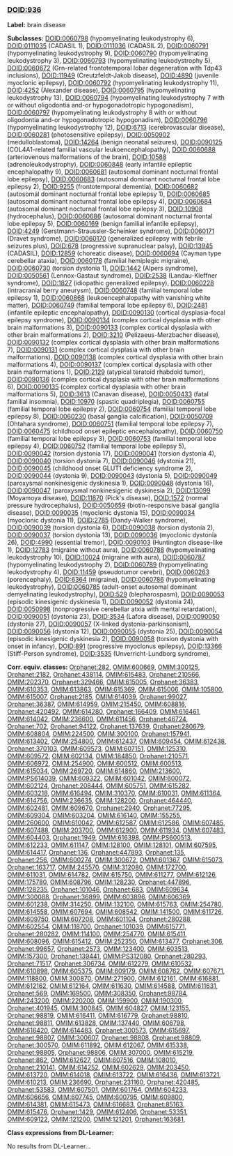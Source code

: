 
### [DOID:936](http://purl.obolibrary.org/obo/DOID_936)
**Label:** brain disease

**Subclasses:** [DOID:0060798](http://purl.obolibrary.org/obo/DOID_0060798) (hypomyelinating leukodystrophy 6), [DOID:0111035](http://purl.obolibrary.org/obo/DOID_0111035) (CADASIL 1), [DOID:0111036](http://purl.obolibrary.org/obo/DOID_0111036) (CADASIL 2), [DOID:0060791](http://purl.obolibrary.org/obo/DOID_0060791) (hypomyelinating leukodystrophy 9), [DOID:0060790](http://purl.obolibrary.org/obo/DOID_0060790) (hypomyelinating leukodystrophy 3), [DOID:0060793](http://purl.obolibrary.org/obo/DOID_0060793) (hypomyelinating leukodystrophy 5), [DOID:0060672](http://purl.obolibrary.org/obo/DOID_0060672) (Grn-related frontotemporal lobar degeneration with Tdp43 inclusions), [DOID:11949](http://purl.obolibrary.org/obo/DOID_11949) (Creutzfeldt-Jakob disease), [DOID:4890](http://purl.obolibrary.org/obo/DOID_4890) (juvenile myoclonic epilepsy), [DOID:0060792](http://purl.obolibrary.org/obo/DOID_0060792) (hypomyelinating leukodystrophy 11), [DOID:4252](http://purl.obolibrary.org/obo/DOID_4252) (Alexander disease), [DOID:0060795](http://purl.obolibrary.org/obo/DOID_0060795) (hypomyelinating leukodystrophy 13), [DOID:0060794](http://purl.obolibrary.org/obo/DOID_0060794) (hypomyelinating leukodystrophy 7 with or without oligodontia and-or hypogonadotropic hypogonadism), [DOID:0060797](http://purl.obolibrary.org/obo/DOID_0060797) (hypomyelinating leukodystrophy 8 with or without oligodontia and-or hypogonadotropic hypogonadism), [DOID:0060796](http://purl.obolibrary.org/obo/DOID_0060796) (hypomyelinating leukodystrophy 12), [DOID:6713](http://purl.obolibrary.org/obo/DOID_6713) (cerebrovascular disease), [DOID:0060281](http://purl.obolibrary.org/obo/DOID_0060281) (photosensitive epilepsy), [DOID:0050902](http://purl.obolibrary.org/obo/DOID_0050902) (medulloblastoma), [DOID:14264](http://purl.obolibrary.org/obo/DOID_14264) (benign neonatal seizures), [DOID:0090125](http://purl.obolibrary.org/obo/DOID_0090125) (COL4A1-related familial vascular leukoencephalopathy), [DOID:0060688](http://purl.obolibrary.org/obo/DOID_0060688) (arteriovenous malformations of the brain), [DOID:10588](http://purl.obolibrary.org/obo/DOID_10588) (adrenoleukodystrophy), [DOID:0060848](http://purl.obolibrary.org/obo/DOID_0060848) (early infantile epileptic encephalopathy 9), [DOID:0060681](http://purl.obolibrary.org/obo/DOID_0060681) (autosomal dominant nocturnal frontal lobe epilepsy), [DOID:0060683](http://purl.obolibrary.org/obo/DOID_0060683) (autosomal dominant nocturnal frontal lobe epilepsy 2), [DOID:9255](http://purl.obolibrary.org/obo/DOID_9255) (frontotemporal dementia), [DOID:0060682](http://purl.obolibrary.org/obo/DOID_0060682) (autosomal dominant nocturnal frontal lobe epilepsy 1), [DOID:0060685](http://purl.obolibrary.org/obo/DOID_0060685) (autosomal dominant nocturnal frontal lobe epilepsy 4), [DOID:0060684](http://purl.obolibrary.org/obo/DOID_0060684) (autosomal dominant nocturnal frontal lobe epilepsy 3), [DOID:10908](http://purl.obolibrary.org/obo/DOID_10908) (hydrocephalus), [DOID:0060686](http://purl.obolibrary.org/obo/DOID_0060686) (autosomal dominant nocturnal frontal lobe epilepsy 5), [DOID:0060169](http://purl.obolibrary.org/obo/DOID_0060169) (benign familial infantile epilepsy), [DOID:4249](http://purl.obolibrary.org/obo/DOID_4249) (Gerstmann-Straussler-Scheinker syndrome), [DOID:0060171](http://purl.obolibrary.org/obo/DOID_0060171) (Dravet syndrome), [DOID:0060170](http://purl.obolibrary.org/obo/DOID_0060170) (generalized epilepsy with febrile seizures plus), [DOID:678](http://purl.obolibrary.org/obo/DOID_678) (progressive supranuclear palsy), [DOID:13945](http://purl.obolibrary.org/obo/DOID_13945) (CADASIL), [DOID:12859](http://purl.obolibrary.org/obo/DOID_12859) (choreatic disease), [DOID:0060694](http://purl.obolibrary.org/obo/DOID_0060694) (Cayman type cerebellar ataxia), [DOID:0060178](http://purl.obolibrary.org/obo/DOID_0060178) (familial hemiplegic migraine), [DOID:0060730](http://purl.obolibrary.org/obo/DOID_0060730) (torsion dystonia 1), [DOID:1442](http://purl.obolibrary.org/obo/DOID_1442) (Alpers syndrome), [DOID:0050561](http://purl.obolibrary.org/obo/DOID_0050561) (Lennox-Gastaut syndrome), [DOID:2538](http://purl.obolibrary.org/obo/DOID_2538) (Landau-Kleffner syndrome), [DOID:1827](http://purl.obolibrary.org/obo/DOID_1827) (idiopathic generalized epilepsy), [DOID:0060228](http://purl.obolibrary.org/obo/DOID_0060228) (intracranial berry aneurysm), [DOID:0060748](http://purl.obolibrary.org/obo/DOID_0060748) (familial temporal lobe epilepsy 1), [DOID:0060868](http://purl.obolibrary.org/obo/DOID_0060868) (leukoencephalopathy with vanishing white matter), [DOID:0060749](http://purl.obolibrary.org/obo/DOID_0060749) (familial temporal lobe epilepsy 6), [DOID:2481](http://purl.obolibrary.org/obo/DOID_2481) (infantile epileptic encephalopathy), [DOID:0090130](http://purl.obolibrary.org/obo/DOID_0090130) (cortical dysplasia-focal epilepsy syndrome), [DOID:0090134](http://purl.obolibrary.org/obo/DOID_0090134) (complex cortical dysplasia with other brain malformations 3), [DOID:0090133](http://purl.obolibrary.org/obo/DOID_0090133) (complex cortical dysplasia with other brain malformations 2), [DOID:3210](http://purl.obolibrary.org/obo/DOID_3210) (Pelizaeus-Merzbacher disease), [DOID:0090132](http://purl.obolibrary.org/obo/DOID_0090132) (complex cortical dysplasia with other brain malformations 7), [DOID:0090131](http://purl.obolibrary.org/obo/DOID_0090131) (complex cortical dysplasia with other brain malformations), [DOID:0090138](http://purl.obolibrary.org/obo/DOID_0090138) (complex cortical dysplasia with other brain malformations 4), [DOID:0090137](http://purl.obolibrary.org/obo/DOID_0090137) (complex cortical dysplasia with other brain malformations 1), [DOID:2129](http://purl.obolibrary.org/obo/DOID_2129) (atypical teratoid rhabdoid tumor), [DOID:0090136](http://purl.obolibrary.org/obo/DOID_0090136) (complex cortical dysplasia with other brain malformations 6), [DOID:0090135](http://purl.obolibrary.org/obo/DOID_0090135) (complex cortical dysplasia with other brain malformations 5), [DOID:3613](http://purl.obolibrary.org/obo/DOID_3613) (Canavan disease), [DOID:0050433](http://purl.obolibrary.org/obo/DOID_0050433) (fatal familial insomnia), [DOID:10970](http://purl.obolibrary.org/obo/DOID_10970) (spastic quadriplegia), [DOID:0060755](http://purl.obolibrary.org/obo/DOID_0060755) (familial temporal lobe epilepsy 2), [DOID:0060754](http://purl.obolibrary.org/obo/DOID_0060754) (familial temporal lobe epilepsy 8), [DOID:0060230](http://purl.obolibrary.org/obo/DOID_0060230) (basal ganglia calcification), [DOID:0050709](http://purl.obolibrary.org/obo/DOID_0050709) (Ohtahara syndrome), [DOID:0060751](http://purl.obolibrary.org/obo/DOID_0060751) (familial temporal lobe epilepsy 7), [DOID:0060475](http://purl.obolibrary.org/obo/DOID_0060475) (childhood onset epileptic encephalopathy), [DOID:0060750](http://purl.obolibrary.org/obo/DOID_0060750) (familial temporal lobe epilepsy 3), [DOID:0060753](http://purl.obolibrary.org/obo/DOID_0060753) (familial temporal lobe epilepsy 4), [DOID:0060752](http://purl.obolibrary.org/obo/DOID_0060752) (familial temporal lobe epilepsy 5), [DOID:0090042](http://purl.obolibrary.org/obo/DOID_0090042) (torsion dystonia 17), [DOID:0090041](http://purl.obolibrary.org/obo/DOID_0090041) (torsion dystonia 4), [DOID:0090040](http://purl.obolibrary.org/obo/DOID_0090040) (torsion dystonia 7), [DOID:0090046](http://purl.obolibrary.org/obo/DOID_0090046) (dystonia 21), [DOID:0090045](http://purl.obolibrary.org/obo/DOID_0090045) (childhood onset GLUT1 deficiency syndrome 2), [DOID:0090044](http://purl.obolibrary.org/obo/DOID_0090044) (dystonia 9), [DOID:0090043](http://purl.obolibrary.org/obo/DOID_0090043) (dystonia 5), [DOID:0090049](http://purl.obolibrary.org/obo/DOID_0090049) (paroxysmal nonkinesigenic dyskinesia 1), [DOID:0090048](http://purl.obolibrary.org/obo/DOID_0090048) (dystonia 16), [DOID:0090047](http://purl.obolibrary.org/obo/DOID_0090047) (paroxysmal nonkinesigenic dyskinesia 2), [DOID:13099](http://purl.obolibrary.org/obo/DOID_13099) (Moyamoya disease), [DOID:11870](http://purl.obolibrary.org/obo/DOID_11870) (Pick's disease), [DOID:1572](http://purl.obolibrary.org/obo/DOID_1572) (normal pressure hydrocephalus), [DOID:0050659](http://purl.obolibrary.org/obo/DOID_0050659) (biotin-responsive basal ganglia disease), [DOID:0090035](http://purl.obolibrary.org/obo/DOID_0090035) (myoclonic dystonia 15), [DOID:0090034](http://purl.obolibrary.org/obo/DOID_0090034) (myoclonic dystonia 11), [DOID:2785](http://purl.obolibrary.org/obo/DOID_2785) (Dandy-Walker syndrome), [DOID:0090039](http://purl.obolibrary.org/obo/DOID_0090039) (torsion dystonia 6), [DOID:0090038](http://purl.obolibrary.org/obo/DOID_0090038) (torsion dystonia 2), [DOID:0090037](http://purl.obolibrary.org/obo/DOID_0090037) (torsion dystonia 13), [DOID:0090036](http://purl.obolibrary.org/obo/DOID_0090036) (myoclonic dystonia 26), [DOID:4990](http://purl.obolibrary.org/obo/DOID_4990) (essential tremor), [DOID:0090103](http://purl.obolibrary.org/obo/DOID_0090103) (Huntington disease-like 1), [DOID:12783](http://purl.obolibrary.org/obo/DOID_12783) (migraine without aura), [DOID:0060788](http://purl.obolibrary.org/obo/DOID_0060788) (hypomyelinating leukodystrophy 10), [DOID:10024](http://purl.obolibrary.org/obo/DOID_10024) (migraine with aura), [DOID:0060787](http://purl.obolibrary.org/obo/DOID_0060787) (hypomyelinating leukodystrophy 2), [DOID:0060789](http://purl.obolibrary.org/obo/DOID_0060789) (hypomyelinating leukodystrophy 4), [DOID:11459](http://purl.obolibrary.org/obo/DOID_11459) (pseudotumor cerebri), [DOID:0060263](http://purl.obolibrary.org/obo/DOID_0060263) (porencephaly), [DOID:6364](http://purl.obolibrary.org/obo/DOID_6364) (migraine), [DOID:0060786](http://purl.obolibrary.org/obo/DOID_0060786) (hypomyelinating leukodystrophy), [DOID:0060785](http://purl.obolibrary.org/obo/DOID_0060785) (adult-onset autosomal dominant demyelinating leukodystrophy), [DOID:529](http://purl.obolibrary.org/obo/DOID_529) (blepharospasm), [DOID:0090053](http://purl.obolibrary.org/obo/DOID_0090053) (episodic kinesigenic dyskinesia 1), [DOID:0090052](http://purl.obolibrary.org/obo/DOID_0090052) (dystonia 24), [DOID:0050998](http://purl.obolibrary.org/obo/DOID_0050998) (nonprogressive cerebellar atxia with mental retardation), [DOID:0090051](http://purl.obolibrary.org/obo/DOID_0090051) (dystonia 23), [DOID:3534](http://purl.obolibrary.org/obo/DOID_3534) (Lafora disease), [DOID:0090050](http://purl.obolibrary.org/obo/DOID_0090050) (dystonia 27), [DOID:0090057](http://purl.obolibrary.org/obo/DOID_0090057) (X-linked dystonia-parkinsonism), [DOID:0090056](http://purl.obolibrary.org/obo/DOID_0090056) (dystonia 12), [DOID:0090055](http://purl.obolibrary.org/obo/DOID_0090055) (dystonia 25), [DOID:0090054](http://purl.obolibrary.org/obo/DOID_0090054) (episodic kinesigenic dyskinesia 2), [DOID:0090058](http://purl.obolibrary.org/obo/DOID_0090058) (torsion dystonia with onset in infancy), [DOID:891](http://purl.obolibrary.org/obo/DOID_891) (progressive myoclonus epilepsy), [DOID:13366](http://purl.obolibrary.org/obo/DOID_13366) (Stiff-Person syndrome), [DOID:3535](http://purl.obolibrary.org/obo/DOID_3535) (Unverricht-Lundborg syndrome), 

**Corr. equiv. classes:** [Orphanet:282](http://www.orpha.net/ORDO/Orphanet_282), [OMIM:600669](http://purl.obolibrary.org/obo/OMIM_600669), [OMIM:300125](http://purl.obolibrary.org/obo/OMIM_300125), [Orphanet:2182](http://www.orpha.net/ORDO/Orphanet_2182), [Orphanet:438114](http://www.orpha.net/ORDO/Orphanet_438114), [OMIM:615483](http://purl.obolibrary.org/obo/OMIM_615483), [Orphanet:210566](http://www.orpha.net/ORDO/Orphanet_210566), [OMIM:202370](http://purl.obolibrary.org/obo/OMIM_202370), [Orphanet:329466](http://www.orpha.net/ORDO/Orphanet_329466), [OMIM:615005](http://purl.obolibrary.org/obo/OMIM_615005), [Orphanet:36383](http://www.orpha.net/ORDO/Orphanet_36383), [OMIM:610353](http://purl.obolibrary.org/obo/OMIM_610353), [OMIM:613863](http://purl.obolibrary.org/obo/OMIM_613863), [OMIM:615369](http://purl.obolibrary.org/obo/OMIM_615369), [OMIM:615006](http://purl.obolibrary.org/obo/OMIM_615006), [OMIM:105800](http://purl.obolibrary.org/obo/OMIM_105800), [OMIM:615007](http://purl.obolibrary.org/obo/OMIM_615007), [Orphanet:2185](http://www.orpha.net/ORDO/Orphanet_2185), [OMIM:614039](http://purl.obolibrary.org/obo/OMIM_614039), [Orphanet:99027](http://www.orpha.net/ORDO/Orphanet_99027), [Orphanet:36387](http://www.orpha.net/ORDO/Orphanet_36387), [OMIM:614959](http://purl.obolibrary.org/obo/OMIM_614959), [OMIM:215450](http://purl.obolibrary.org/obo/OMIM_215450), [OMIM:608816](http://purl.obolibrary.org/obo/OMIM_608816), [Orphanet:420492](http://www.orpha.net/ORDO/Orphanet_420492), [OMIM:614280](http://purl.obolibrary.org/obo/OMIM_614280), [Orphanet:166409](http://www.orpha.net/ORDO/Orphanet_166409), [OMIM:616461](http://purl.obolibrary.org/obo/OMIM_616461), [OMIM:614042](http://purl.obolibrary.org/obo/OMIM_614042), [OMIM:236600](http://purl.obolibrary.org/obo/OMIM_236600), [OMIM:611456](http://purl.obolibrary.org/obo/OMIM_611456), [Orphanet:46724](http://www.orpha.net/ORDO/Orphanet_46724), [Orphanet:702](http://www.orpha.net/ORDO/Orphanet_702), [Orphanet:94122](http://www.orpha.net/ORDO/Orphanet_94122), [Orphanet:137639](http://www.orpha.net/ORDO/Orphanet_137639), [Orphanet:280679](http://www.orpha.net/ORDO/Orphanet_280679), [OMIM:608804](http://purl.obolibrary.org/obo/OMIM_608804), [OMIM:224500](http://purl.obolibrary.org/obo/OMIM_224500), [OMIM:300100](http://purl.obolibrary.org/obo/OMIM_300100), [Orphanet:157941](http://www.orpha.net/ORDO/Orphanet_157941), [OMIM:613402](http://purl.obolibrary.org/obo/OMIM_613402), [OMIM:254800](http://purl.obolibrary.org/obo/OMIM_254800), [OMIM:612437](http://purl.obolibrary.org/obo/OMIM_612437), [OMIM:609454](http://purl.obolibrary.org/obo/OMIM_609454), [OMIM:612438](http://purl.obolibrary.org/obo/OMIM_612438), [Orphanet:370103](http://www.orpha.net/ORDO/Orphanet_370103), [OMIM:609573](http://purl.obolibrary.org/obo/OMIM_609573), [OMIM:607151](http://purl.obolibrary.org/obo/OMIM_607151), [OMIM:125310](http://purl.obolibrary.org/obo/OMIM_125310), [OMIM:609572](http://purl.obolibrary.org/obo/OMIM_609572), [OMIM:602134](http://purl.obolibrary.org/obo/OMIM_602134), [OMIM:184850](http://purl.obolibrary.org/obo/OMIM_184850), [Orphanet:210571](http://www.orpha.net/ORDO/Orphanet_210571), [OMIM:606972](http://purl.obolibrary.org/obo/OMIM_606972), [OMIM:254900](http://purl.obolibrary.org/obo/OMIM_254900), [OMIM:600512](http://purl.obolibrary.org/obo/OMIM_600512), [OMIM:600513](http://purl.obolibrary.org/obo/OMIM_600513), [OMIM:615034](http://purl.obolibrary.org/obo/OMIM_615034), [OMIM:269720](http://purl.obolibrary.org/obo/OMIM_269720), [OMIM:614860](http://purl.obolibrary.org/obo/OMIM_614860), [OMIM:213600](http://purl.obolibrary.org/obo/OMIM_213600), [OMIM:PS614039](http://purl.obolibrary.org/obo/OMIM_PS614039), [OMIM:609322](http://purl.obolibrary.org/obo/OMIM_609322), [OMIM:601042](http://purl.obolibrary.org/obo/OMIM_601042), [OMIM:600072](http://purl.obolibrary.org/obo/OMIM_600072), [OMIM:602124](http://purl.obolibrary.org/obo/OMIM_602124), [Orphanet:208444](http://www.orpha.net/ORDO/Orphanet_208444), [OMIM:605751](http://purl.obolibrary.org/obo/OMIM_605751), [OMIM:615282](http://purl.obolibrary.org/obo/OMIM_615282), [OMIM:603218](http://purl.obolibrary.org/obo/OMIM_603218), [OMIM:616494](http://purl.obolibrary.org/obo/OMIM_616494), [OMIM:310370](http://purl.obolibrary.org/obo/OMIM_310370), [OMIM:610031](http://purl.obolibrary.org/obo/OMIM_610031), [OMIM:611364](http://purl.obolibrary.org/obo/OMIM_611364), [OMIM:614756](http://purl.obolibrary.org/obo/OMIM_614756), [OMIM:236635](http://purl.obolibrary.org/obo/OMIM_236635), [OMIM:128200](http://purl.obolibrary.org/obo/OMIM_128200), [Orphanet:464440](http://www.orpha.net/ORDO/Orphanet_464440), [OMIM:602481](http://purl.obolibrary.org/obo/OMIM_602481), [OMIM:609670](http://purl.obolibrary.org/obo/OMIM_609670), [Orphanet:2940](http://www.orpha.net/ORDO/Orphanet_2940), [Orphanet:77295](http://www.orpha.net/ORDO/Orphanet_77295), [OMIM:609304](http://purl.obolibrary.org/obo/OMIM_609304), [OMIM:603204](http://purl.obolibrary.org/obo/OMIM_603204), [OMIM:616140](http://purl.obolibrary.org/obo/OMIM_616140), [OMIM:155255](http://purl.obolibrary.org/obo/OMIM_155255), [OMIM:260600](http://purl.obolibrary.org/obo/OMIM_260600), [OMIM:610042](http://purl.obolibrary.org/obo/OMIM_610042), [OMIM:612587](http://purl.obolibrary.org/obo/OMIM_612587), [OMIM:612586](http://purl.obolibrary.org/obo/OMIM_612586), [OMIM:607485](http://purl.obolibrary.org/obo/OMIM_607485), [OMIM:607488](http://purl.obolibrary.org/obo/OMIM_607488), [OMIM:203700](http://purl.obolibrary.org/obo/OMIM_203700), [OMIM:612900](http://purl.obolibrary.org/obo/OMIM_612900), [OMIM:611934](http://purl.obolibrary.org/obo/OMIM_611934), [OMIM:607483](http://purl.obolibrary.org/obo/OMIM_607483), [OMIM:604403](http://purl.obolibrary.org/obo/OMIM_604403), [Orphanet:1949](http://www.orpha.net/ORDO/Orphanet_1949), [OMIM:616398](http://purl.obolibrary.org/obo/OMIM_616398), [OMIM:PS600513](http://purl.obolibrary.org/obo/OMIM_PS600513), [OMIM:612233](http://purl.obolibrary.org/obo/OMIM_612233), [OMIM:611147](http://purl.obolibrary.org/obo/OMIM_611147), [OMIM:128100](http://purl.obolibrary.org/obo/OMIM_128100), [OMIM:128101](http://purl.obolibrary.org/obo/OMIM_128101), [OMIM:607595](http://purl.obolibrary.org/obo/OMIM_607595), [OMIM:614417](http://purl.obolibrary.org/obo/OMIM_614417), [Orphanet:136](http://www.orpha.net/ORDO/Orphanet_136), [Orphanet:447893](http://www.orpha.net/ORDO/Orphanet_447893), [Orphanet:135](http://www.orpha.net/ORDO/Orphanet_135), [Orphanet:256](http://www.orpha.net/ORDO/Orphanet_256), [OMIM:600274](http://purl.obolibrary.org/obo/OMIM_600274), [OMIM:300672](http://purl.obolibrary.org/obo/OMIM_300672), [OMIM:601367](http://purl.obolibrary.org/obo/OMIM_601367), [OMIM:615073](http://purl.obolibrary.org/obo/OMIM_615073), [Orphanet:163717](http://www.orpha.net/ORDO/Orphanet_163717), [OMIM:245570](http://purl.obolibrary.org/obo/OMIM_245570), [OMIM:312080](http://purl.obolibrary.org/obo/OMIM_312080), [OMIM:172700](http://purl.obolibrary.org/obo/OMIM_172700), [OMIM:611031](http://purl.obolibrary.org/obo/OMIM_611031), [OMIM:614782](http://purl.obolibrary.org/obo/OMIM_614782), [OMIM:615750](http://purl.obolibrary.org/obo/OMIM_615750), [OMIM:611277](http://purl.obolibrary.org/obo/OMIM_611277), [OMIM:612126](http://purl.obolibrary.org/obo/OMIM_612126), [OMIM:175780](http://purl.obolibrary.org/obo/OMIM_175780), [OMIM:608796](http://purl.obolibrary.org/obo/OMIM_608796), [OMIM:128230](http://purl.obolibrary.org/obo/OMIM_128230), [Orphanet:447896](http://www.orpha.net/ORDO/Orphanet_447896), [OMIM:128235](http://purl.obolibrary.org/obo/OMIM_128235), [Orphanet:101046](http://www.orpha.net/ORDO/Orphanet_101046), [Orphanet:683](http://www.orpha.net/ORDO/Orphanet_683), [OMIM:609634](http://purl.obolibrary.org/obo/OMIM_609634), [OMIM:300088](http://purl.obolibrary.org/obo/OMIM_300088), [Orphanet:36899](http://www.orpha.net/ORDO/Orphanet_36899), [OMIM:603896](http://purl.obolibrary.org/obo/OMIM_603896), [OMIM:606369](http://purl.obolibrary.org/obo/OMIM_606369), [OMIM:601238](http://purl.obolibrary.org/obo/OMIM_601238), [OMIM:314250](http://purl.obolibrary.org/obo/OMIM_314250), [OMIM:132100](http://purl.obolibrary.org/obo/OMIM_132100), [OMIM:615763](http://purl.obolibrary.org/obo/OMIM_615763), [OMIM:254780](http://purl.obolibrary.org/obo/OMIM_254780), [OMIM:614558](http://purl.obolibrary.org/obo/OMIM_614558), [OMIM:607694](http://purl.obolibrary.org/obo/OMIM_607694), [OMIM:608542](http://purl.obolibrary.org/obo/OMIM_608542), [OMIM:141500](http://purl.obolibrary.org/obo/OMIM_141500), [OMIM:611726](http://purl.obolibrary.org/obo/OMIM_611726), [OMIM:609750](http://purl.obolibrary.org/obo/OMIM_609750), [OMIM:607208](http://purl.obolibrary.org/obo/OMIM_607208), [OMIM:601104](http://purl.obolibrary.org/obo/OMIM_601104), [Orphanet:280288](http://www.orpha.net/ORDO/Orphanet_280288), [OMIM:602554](http://purl.obolibrary.org/obo/OMIM_602554), [OMIM:118700](http://purl.obolibrary.org/obo/OMIM_118700), [Orphanet:101039](http://www.orpha.net/ORDO/Orphanet_101039), [OMIM:615771](http://purl.obolibrary.org/obo/OMIM_615771), [Orphanet:280282](http://www.orpha.net/ORDO/Orphanet_280282), [OMIM:114100](http://purl.obolibrary.org/obo/OMIM_114100), [OMIM:254770](http://purl.obolibrary.org/obo/OMIM_254770), [OMIM:615411](http://purl.obolibrary.org/obo/OMIM_615411), [OMIM:608096](http://purl.obolibrary.org/obo/OMIM_608096), [OMIM:615412](http://purl.obolibrary.org/obo/OMIM_615412), [OMIM:252350](http://purl.obolibrary.org/obo/OMIM_252350), [OMIM:613477](http://purl.obolibrary.org/obo/OMIM_613477), [Orphanet:306](http://www.orpha.net/ORDO/Orphanet_306), [Orphanet:99657](http://www.orpha.net/ORDO/Orphanet_99657), [Orphanet:2573](http://www.orpha.net/ORDO/Orphanet_2573), [OMIM:123400](http://purl.obolibrary.org/obo/OMIM_123400), [OMIM:603513](http://purl.obolibrary.org/obo/OMIM_603513), [OMIM:157300](http://purl.obolibrary.org/obo/OMIM_157300), [Orphanet:139441](http://www.orpha.net/ORDO/Orphanet_139441), [OMIM:PS312080](http://purl.obolibrary.org/obo/OMIM_PS312080), [Orphanet:280293](http://www.orpha.net/ORDO/Orphanet_280293), [Orphanet:71517](http://www.orpha.net/ORDO/Orphanet_71517), [Orphanet:306734](http://www.orpha.net/ORDO/Orphanet_306734), [OMIM:612279](http://purl.obolibrary.org/obo/OMIM_612279), [OMIM:610532](http://purl.obolibrary.org/obo/OMIM_610532), [OMIM:610898](http://purl.obolibrary.org/obo/OMIM_610898), [OMIM:605375](http://purl.obolibrary.org/obo/OMIM_605375), [OMIM:609179](http://purl.obolibrary.org/obo/OMIM_609179), [OMIM:608762](http://purl.obolibrary.org/obo/OMIM_608762), [OMIM:607671](http://purl.obolibrary.org/obo/OMIM_607671), [OMIM:118800](http://purl.obolibrary.org/obo/OMIM_118800), [OMIM:300870](http://purl.obolibrary.org/obo/OMIM_300870), [OMIM:271900](http://purl.obolibrary.org/obo/OMIM_271900), [OMIM:612161](http://purl.obolibrary.org/obo/OMIM_612161), [OMIM:616881](http://purl.obolibrary.org/obo/OMIM_616881), [OMIM:612162](http://purl.obolibrary.org/obo/OMIM_612162), [OMIM:612164](http://purl.obolibrary.org/obo/OMIM_612164), [OMIM:611630](http://purl.obolibrary.org/obo/OMIM_611630), [OMIM:614588](http://purl.obolibrary.org/obo/OMIM_614588), [OMIM:611631](http://purl.obolibrary.org/obo/OMIM_611631), [Orphanet:569](http://www.orpha.net/ORDO/Orphanet_569), [OMIM:169500](http://purl.obolibrary.org/obo/OMIM_169500), [OMIM:308350](http://purl.obolibrary.org/obo/OMIM_308350), [Orphanet:98784](http://www.orpha.net/ORDO/Orphanet_98784), [OMIM:243200](http://purl.obolibrary.org/obo/OMIM_243200), [OMIM:220200](http://purl.obolibrary.org/obo/OMIM_220200), [OMIM:159900](http://purl.obolibrary.org/obo/OMIM_159900), [OMIM:190300](http://purl.obolibrary.org/obo/OMIM_190300), [Orphanet:401945](http://www.orpha.net/ORDO/Orphanet_401945), [OMIM:300845](http://purl.obolibrary.org/obo/OMIM_300845), [OMIM:604827](http://purl.obolibrary.org/obo/OMIM_604827), [OMIM:123155](http://purl.obolibrary.org/obo/OMIM_123155), [Orphanet:98819](http://www.orpha.net/ORDO/Orphanet_98819), [OMIM:616411](http://purl.obolibrary.org/obo/OMIM_616411), [OMIM:616779](http://purl.obolibrary.org/obo/OMIM_616779), [Orphanet:98810](http://www.orpha.net/ORDO/Orphanet_98810), [Orphanet:98811](http://www.orpha.net/ORDO/Orphanet_98811), [OMIM:613828](http://purl.obolibrary.org/obo/OMIM_613828), [OMIM:137440](http://purl.obolibrary.org/obo/OMIM_137440), [OMIM:606798](http://purl.obolibrary.org/obo/OMIM_606798), [OMIM:616420](http://purl.obolibrary.org/obo/OMIM_616420), [OMIM:614483](http://purl.obolibrary.org/obo/OMIM_614483), [Orphanet:300573](http://www.orpha.net/ORDO/Orphanet_300573), [OMIM:615697](http://purl.obolibrary.org/obo/OMIM_615697), [Orphanet:98807](http://www.orpha.net/ORDO/Orphanet_98807), [OMIM:300607](http://purl.obolibrary.org/obo/OMIM_300607), [Orphanet:98808](http://www.orpha.net/ORDO/Orphanet_98808), [Orphanet:98809](http://www.orpha.net/ORDO/Orphanet_98809), [Orphanet:300570](http://www.orpha.net/ORDO/Orphanet_300570), [OMIM:611892](http://purl.obolibrary.org/obo/OMIM_611892), [OMIM:612067](http://purl.obolibrary.org/obo/OMIM_612067), [OMIM:615338](http://purl.obolibrary.org/obo/OMIM_615338), [Orphanet:98805](http://www.orpha.net/ORDO/Orphanet_98805), [Orphanet:98806](http://www.orpha.net/ORDO/Orphanet_98806), [OMIM:307000](http://purl.obolibrary.org/obo/OMIM_307000), [OMIM:615219](http://purl.obolibrary.org/obo/OMIM_615219), [Orphanet:862](http://www.orpha.net/ORDO/Orphanet_862), [OMIM:612627](http://purl.obolibrary.org/obo/OMIM_612627), [OMIM:607516](http://purl.obolibrary.org/obo/OMIM_607516), [OMIM:108010](http://purl.obolibrary.org/obo/OMIM_108010), [Orphanet:210141](http://www.orpha.net/ORDO/Orphanet_210141), [OMIM:614252](http://purl.obolibrary.org/obo/OMIM_614252), [OMIM:602629](http://purl.obolibrary.org/obo/OMIM_602629), [OMIM:203450](http://purl.obolibrary.org/obo/OMIM_203450), [OMIM:613720](http://purl.obolibrary.org/obo/OMIM_613720), [OMIM:614018](http://purl.obolibrary.org/obo/OMIM_614018), [OMIM:613722](http://purl.obolibrary.org/obo/OMIM_613722), [OMIM:616436](http://purl.obolibrary.org/obo/OMIM_616436), [OMIM:613721](http://purl.obolibrary.org/obo/OMIM_613721), [OMIM:610213](http://purl.obolibrary.org/obo/OMIM_610213), [OMIM:236690](http://purl.obolibrary.org/obo/OMIM_236690), [Orphanet:231160](http://www.orpha.net/ORDO/Orphanet_231160), [Orphanet:420485](http://www.orpha.net/ORDO/Orphanet_420485), [Orphanet:53583](http://www.orpha.net/ORDO/Orphanet_53583), [OMIM:607501](http://purl.obolibrary.org/obo/OMIM_607501), [OMIM:601764](http://purl.obolibrary.org/obo/OMIM_601764), [OMIM:604233](http://purl.obolibrary.org/obo/OMIM_604233), [OMIM:606656](http://purl.obolibrary.org/obo/OMIM_606656), [OMIM:607745](http://purl.obolibrary.org/obo/OMIM_607745), [OMIM:600795](http://purl.obolibrary.org/obo/OMIM_600795), [OMIM:609800](http://purl.obolibrary.org/obo/OMIM_609800), [OMIM:614381](http://purl.obolibrary.org/obo/OMIM_614381), [OMIM:615473](http://purl.obolibrary.org/obo/OMIM_615473), [OMIM:616683](http://purl.obolibrary.org/obo/OMIM_616683), [Orphanet:85163](http://www.orpha.net/ORDO/Orphanet_85163), [OMIM:615476](http://purl.obolibrary.org/obo/OMIM_615476), [Orphanet:1429](http://www.orpha.net/ORDO/Orphanet_1429), [OMIM:612406](http://purl.obolibrary.org/obo/OMIM_612406), [Orphanet:53351](http://www.orpha.net/ORDO/Orphanet_53351), [OMIM:609122](http://purl.obolibrary.org/obo/OMIM_609122), [OMIM:121200](http://purl.obolibrary.org/obo/OMIM_121200), [OMIM:121201](http://purl.obolibrary.org/obo/OMIM_121201), [Orphanet:163681](http://www.orpha.net/ORDO/Orphanet_163681), 

**Class expressions from DL-Learner:**

No results from DL-Learner...



